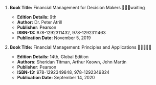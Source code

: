 1. **Book Title:** Financial Management for Decision Makers 📒🔐🚫waiting
   - **Edition Details:** 9th
   - **Author:** Dr. Peter Atrill
   - **Publisher:** Pearson
   - **ISBN-13:** 978-1292311432, 978-1292311463
   - **Publication Date:** November 5, 2019

2. **Book Title:** Financial Management: Principles and Applications 🚨🚨🚨🚨🚨
   - **Edition Details:** 14th, Global Edition
   - **Authors:** Sheridan Titman, Arthur Keown, John Martin
   - **Publisher:** Pearson
   - **ISBN-13:** 978-1292349848, 978-1292349824
   - **Publication Date:** September 14, 2020
